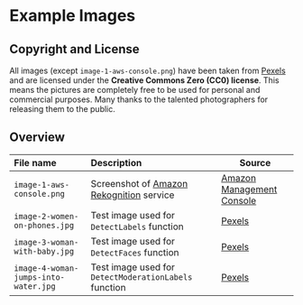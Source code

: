 # Example Images

## Copyright and License

All images (except `image-1-aws-console.png`) have been taken from [Pexels](https://www.pexels.com) and are licensed under the **Creative Commons Zero (CC0) license**. This means the pictures are completely free to be used for personal and commercial purposes. Many thanks to the talented photographers for releasing them to the public.

## Overview

| File name                            | Description                                                                     | Source
| :----------------------------------- | :------------------------------------------------------------------------------ | ---------------------------------------------------------------- |
| `image-1-aws-console.png`            | Screenshot of [Amazon Rekognition](https://aws.amazon.com/rekognition/) service | [Amazon Management Console](https://aws.amazon.com/rekognition/) |
| `image-2-women-on-phones.jpg`        | Test image used for `DetectLabels` function                                     | [Pexels](https://www.pexels.com)                                 |
| `image-3-woman-with-baby.jpg`        | Test image used for `DetectFaces` function                                      | [Pexels](https://www.pexels.com)                                 |
| `image-4-woman-jumps-into-water.jpg` | Test image used for `DetectModerationLabels` function                           | [Pexels](https://www.pexels.com)                                 |
